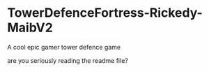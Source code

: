 # TowerDefenceFortress-Rickedy-MaibV2
A cool epic gamer tower defence game

are you seriously reading the readme file?
